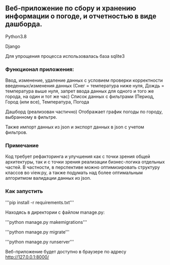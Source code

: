 ## Веб-приложение по сбору и хранению информации о погоде, и отчетностью в виде дашборда.
Python3.8

Django

Для упрощения процесса использовалась база sqlite3

### Функционал приложения:
Ввод, изменение, удаление данных с условием проверки корректности
введенных/изменения данных (Снег = температура ниже нуля, Дождь = температура выше
нуля, запрет ввода данных для одного и того же города, на один и тот же час)
Список данных с фильтрами (Период, Город (или все), Температура, Погода

Дашборд (реализован частично)
Отображает график погоды по городу, выбранному в фильтре.

Также импорт данных из json и экспорт данных в json с учетом фильтров.

### Примечание
Код требует рефакторинга и улучшения как с точки зрения общей архитектуры, так и с точки зрения реализации бизнес-логика отдельных частей.
В частности, в перспективе можно оптимизировать структуру классов во view.py, а также подумать над более оптимальным алгоритмом валидации данных из json.

### Как запустить
'''pip install -r requirements.txt'''

Находясь в директории с файлом manage.py:

'''python manage.py makemigrations'''

'''python manage.py migrate'''

'''python manage.py runserver'''

Веб-приложение будет доступно в браузере по адресу http://127.0.0.1:8000/
